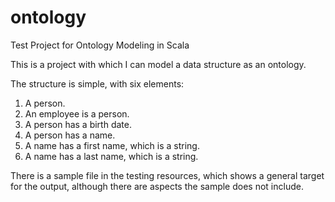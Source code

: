 # ontology
Test Project for Ontology Modeling in Scala

This is a project with which I can model a data structure as an ontology.

The structure is simple, with six elements:

1. A person.
1. An employee is a person.
1. A person has a birth date.
1. A person has a name.
1. A name has a first name, which is a string.
1. A name has a last name, which is a string.

There is a sample file in the testing resources, which shows a general target for the output, although there are aspects the sample does not include.
